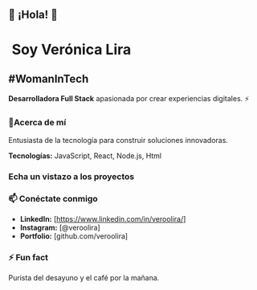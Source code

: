 ## 👋 ¡Hola! 👋

# ‍ **Soy Verónica Lira**
## #WomanInTech

**Desarrolladora Full Stack** apasionada por crear experiencias digitales. ⚡

### 💬Acerca de mí

Entusiasta de la tecnología para construir soluciones innovadoras. 

**Tecnologías:** JavaScript, React, Node.js, Html

###  Echa un vistazo a los proyectos

###  📫 Conéctate conmigo

* **LinkedIn:** [https://www.linkedin.com/in/veroolira/]
* **Instagram:** [@veroolira]
* **Portfolio:** [github.com/veroolira]

###  ⚡ Fun fact

Purista del desayuno y el café por la mañana.


